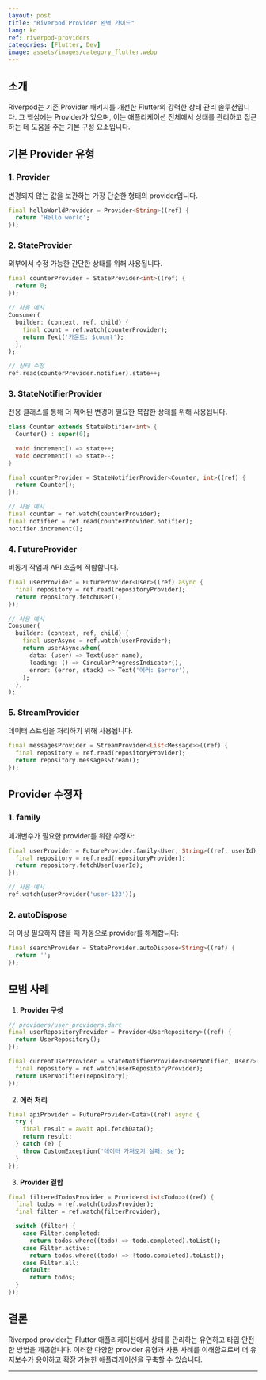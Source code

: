 ```yaml
---
layout: post
title: "Riverpod Provider 완벽 가이드"
lang: ko
ref: riverpod-providers
categories: [Flutter, Dev]
image: assets/images/category_flutter.webp
---
```


## 소개

Riverpod는 기존 Provider 패키지를 개선한 Flutter의 강력한 상태 관리 솔루션입니다. 그 핵심에는 Provider가 있으며, 이는 애플리케이션 전체에서 상태를 관리하고 접근하는 데 도움을 주는 기본 구성 요소입니다.

## 기본 Provider 유형

### 1. Provider

변경되지 않는 값을 보관하는 가장 단순한 형태의 provider입니다.

```dart
final helloWorldProvider = Provider<String>((ref) {
  return 'Hello world';
});
```

### 2. StateProvider

외부에서 수정 가능한 간단한 상태를 위해 사용됩니다.

```dart
final counterProvider = StateProvider<int>((ref) {
  return 0;
});

// 사용 예시
Consumer(
  builder: (context, ref, child) {
    final count = ref.watch(counterProvider);
    return Text('카운트: $count');
  },
);

// 상태 수정
ref.read(counterProvider.notifier).state++;
```

### 3. StateNotifierProvider

전용 클래스를 통해 더 제어된 변경이 필요한 복잡한 상태를 위해 사용됩니다.

```dart
class Counter extends StateNotifier<int> {
  Counter() : super(0);

  void increment() => state++;
  void decrement() => state--;
}

final counterProvider = StateNotifierProvider<Counter, int>((ref) {
  return Counter();
});

// 사용 예시
final counter = ref.watch(counterProvider);
final notifier = ref.read(counterProvider.notifier);
notifier.increment();
```

### 4. FutureProvider

비동기 작업과 API 호출에 적합합니다.

```dart
final userProvider = FutureProvider<User>((ref) async {
  final repository = ref.read(repositoryProvider);
  return repository.fetchUser();
});

// 사용 예시
Consumer(
  builder: (context, ref, child) {
    final userAsync = ref.watch(userProvider);
    return userAsync.when(
      data: (user) => Text(user.name),
      loading: () => CircularProgressIndicator(),
      error: (error, stack) => Text('에러: $error'),
    );
  },
);
```

### 5. StreamProvider

데이터 스트림을 처리하기 위해 사용됩니다.

```dart
final messagesProvider = StreamProvider<List<Message>>((ref) {
  final repository = ref.read(repositoryProvider);
  return repository.messagesStream();
});
```

## Provider 수정자

### 1. family

매개변수가 필요한 provider를 위한 수정자:

```dart
final userProvider = FutureProvider.family<User, String>((ref, userId) async {
  final repository = ref.read(repositoryProvider);
  return repository.fetchUser(userId);
});

// 사용 예시
ref.watch(userProvider('user-123'));
```

### 2. autoDispose

더 이상 필요하지 않을 때 자동으로 provider를 해제합니다:

```dart
final searchProvider = StateProvider.autoDispose<String>((ref) {
  return '';
});
```

## 모범 사례

1. **Provider 구성**

```dart
// providers/user_providers.dart
final userRepositoryProvider = Provider<UserRepository>((ref) {
  return UserRepository();
});

final currentUserProvider = StateNotifierProvider<UserNotifier, User?>((ref) {
  final repository = ref.watch(userRepositoryProvider);
  return UserNotifier(repository);
});
```

2. **에러 처리**

```dart
final apiProvider = FutureProvider<Data>((ref) async {
  try {
    final result = await api.fetchData();
    return result;
  } catch (e) {
    throw CustomException('데이터 가져오기 실패: $e');
  }
});
```

3. **Provider 결합**

```dart
final filteredTodosProvider = Provider<List<Todo>>((ref) {
  final todos = ref.watch(todosProvider);
  final filter = ref.watch(filterProvider);

  switch (filter) {
    case Filter.completed:
      return todos.where((todo) => todo.completed).toList();
    case Filter.active:
      return todos.where((todo) => !todo.completed).toList();
    case Filter.all:
    default:
      return todos;
  }
});
```

## 결론

Riverpod provider는 Flutter 애플리케이션에서 상태를 관리하는 유연하고 타입 안전한 방법을 제공합니다. 이러한 다양한 provider 유형과 사용 사례를 이해함으로써 더 유지보수가 용이하고 확장 가능한 애플리케이션을 구축할 수 있습니다.

---
